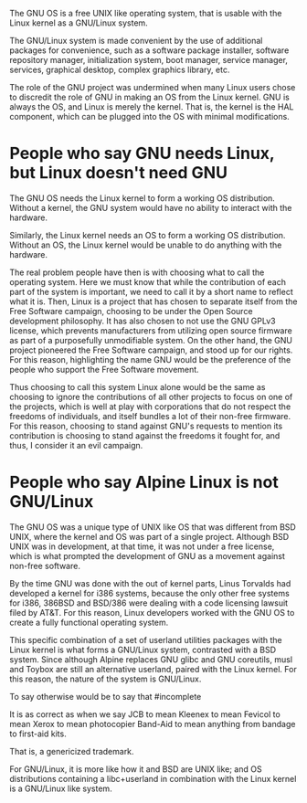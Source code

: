 The GNU OS is a free UNIX like operating system, that is usable with the Linux kernel as a GNU/Linux system.

The GNU/Linux system is made convenient by the use of additional packages for convenience, such as a software package installer, software repository manager, initialization system, boot manager, service manager, services, graphical desktop, complex graphics library, etc.

The role of the GNU project was undermined when many Linux users chose to discredit the role of GNU in making an OS from the Linux kernel. GNU is always the OS, and Linux is merely the kernel. That is, the kernel is the HAL component, which can be plugged into the OS with minimal modifications.
# People who say GNU needs Linux, but Linux doesn't need GNU

The GNU OS needs the Linux kernel to form a working OS distribution. Without a kernel, the GNU system would have no ability to interact with the hardware.

Similarly, the Linux kernel needs an OS to form a working OS distribution. Without an OS, the Linux kernel would be unable to do anything with the hardware.

The real problem people have then is with choosing what to call the operating system. Here we must know that while the contribution of each part of the system is important, we need to call it by a short name to reflect what it is. Then, Linux is a project that has chosen to separate itself from the Free Software campaign, choosing to be under the Open Source development philosophy. It has also chosen to not use the GNU GPLv3 license, which prevents manufacturers from utilizing open source firmware as part of a purposefully unmodifiable system. On the other hand, the GNU project pioneered the Free Software campaign, and stood up for our rights. For this reason, highlighting the name GNU would be the preference of the people who support the Free Software movement.

Thus choosing to call this system Linux alone would be the same as choosing to ignore the contributions of all other projects to focus on one of the projects, which is well at play with corporations that do not respect the freedoms of individuals, and itself bundles a lot of their non-free firmware. For this reason, choosing to stand against GNU's requests to mention its contribution is choosing to stand against the freedoms it fought for, and thus, I consider it an evil campaign.
# People who say Alpine Linux is not GNU/Linux

The GNU OS was a unique type of UNIX like OS that was different from BSD UNIX, where the kernel and OS was part of a single project. Although BSD UNIX was in development, at that time, it was not under a free license, which is what prompted the development of GNU as a movement against non-free software.

By the time GNU was done with the out of kernel parts, Linus Torvalds had developed a kernel for i386 systems, because the only other free systems for i386, 386BSD and BSD/386 were dealing with a code licensing lawsuit filed by AT&T. For this reason, Linux developers worked with the GNU OS to create a fully functional operating system.

This specific combination of a set of userland utilities packages with the Linux kernel is what forms a GNU/Linux system, contrasted with a BSD system. Since although Alpine replaces GNU glibc and GNU coreutils, musl and Toybox are still an alternative userland, paired with the Linux kernel. For this reason, the nature of the system is GNU/Linux.

To say otherwise would be to say that #incomplete

It is as correct as when we say 
JCB to mean
Kleenex to mean
Fevicol to mean
Xerox to mean photocopier
Band-Aid to mean anything from bandage to first-aid kits.

That is, a genericized trademark.

For GNU/Linux, it is more like how it and BSD are UNIX like; and OS distributions containing a libc+userland in combination with the Linux kernel is a GNU/Linux like system.